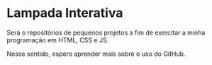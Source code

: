 # Lampada Interativa
 Será o repositórios de pequenos projetos a fim de exercitar a minha programação em HTML, CSS e JS.  
 
 Nesse sentido, espero aprender mais sobre o uso do GitHub.
